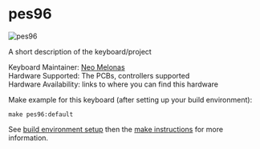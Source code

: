# pes96

![pes96](https://i.imgur.com/BdB0tAU.jpg)

A short description of the keyboard/project

Keyboard Maintainer: [Neo Melonas](https://github.com/neomelonas)  
Hardware Supported: The PCBs, controllers supported  
Hardware Availability: links to where you can find this hardware

Make example for this keyboard (after setting up your build environment):

    make pes96:default

See [build environment setup](https://docs.qmk.fm/build_environment_setup.html) then the [make instructions](https://docs.qmk.fm/make_instructions.html) for more information.
